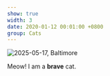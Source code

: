 ```yaml
---
show: true
width: 3
date: 2020-01-12 00:01:00 +0800
group: Cats
---
```

<div>
<img src="{{ 'assets/images/etc/cat1.jpg' }}" class="img-fluid rounded-xl" data-toggle="tooltip" data-placement="top" title="2025-05-17, Baltimore">
<div class="card-body">
    <p class="card-text small">
      Meow! I am a <b>brave</b>  cat.
    </p>
</div>
</div>